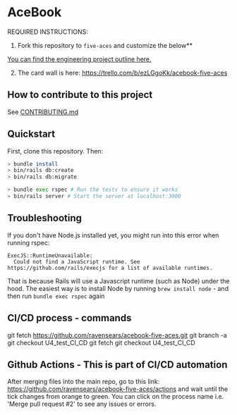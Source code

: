 # AceBook

REQUIRED INSTRUCTIONS:

1. Fork this repository to `five-aces` and customize
the below**

[You can find the engineering project outline here.](https://github.com/ravensears/five-aces-group-project)

2. The card wall is here: <https://trello.com/b/ezLGgoKk/acebook-five-aces>

## How to contribute to this project
See [CONTRIBUTING.md](CONTRIBUTING.md)

## Quickstart

First, clone this repository. Then:

```bash
> bundle install
> bin/rails db:create
> bin/rails db:migrate

> bundle exec rspec # Run the tests to ensure it works
> bin/rails server # Start the server at localhost:3000
```

## Troubleshooting

If you don't have Node.js installed yet, you might run into this error when running rspec:
```
ExecJS::RuntimeUnavailable:
  Could not find a JavaScript runtime. See https://github.com/rails/execjs for a list of available runtimes.
 ```
That is because Rails will use a Javascript runtime (such as Node) under the hood. The easiest way is to install Node by running `brew install node` - 
and then run `bundle exec rspec` again



## CI/CD process - commands

git fetch https://github.com/ravensears/acebook-five-aces.git
git branch -a
git checkout U4_test_CI_CD
git fetch
git checkout U4_test_CI_CD 

## Github Actions - This is part of CI/CD automation
After merging files into the main repo, go to this link: https://github.com/ravensears/acebook-five-aces/actions 
and wait until the tick changes from orange to green. You can click on the process name i.e. 'Merge pull request #2' to see any issues or errors. 

